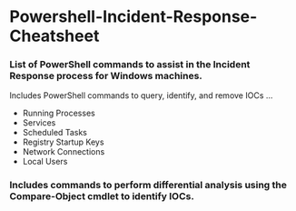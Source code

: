# Powershell-Incident-Response-Cheatsheet

### List of PowerShell commands to assist in the Incident Response process for Windows machines.

Includes PowerShell commands to query, identify, and remove IOCs ...

- Running Processes
- Services
- Scheduled Tasks
- Registry Startup Keys
- Network Connections
- Local Users

### Includes commands to perform differential analysis using the Compare-Object cmdlet to identify IOCs.
